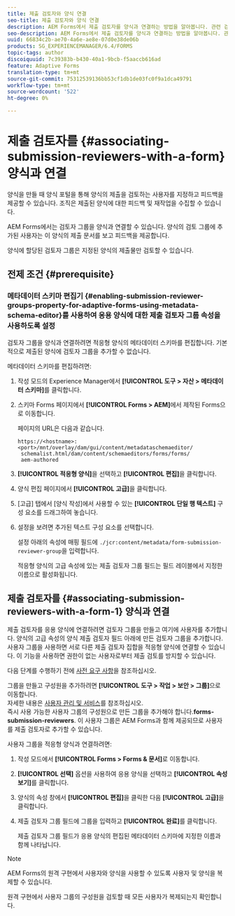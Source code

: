 ```yaml
---
title: 제출 검토자와 양식 연결
seo-title: 제출 검토자와 양식 연결
description: AEM Forms에서 제출 검토자를 양식과 연결하는 방법을 알아봅니다. 관련 검토자는 양식 포털을 통해 제출된 양식을 검토합니다.
seo-description: AEM Forms에서 제출 검토자를 양식과 연결하는 방법을 알아봅니다. 관련 검토자는 양식 포털을 통해 제출된 양식을 검토합니다.
uuid: 66834c2b-ae70-4a6e-ae8e-07d0e38de06b
products: SG_EXPERIENCEMANAGER/6.4/FORMS
topic-tags: author
discoiquuid: 7c39383b-b430-40a1-9bcb-f5aaccb616ad
feature: Adaptive Forms
translation-type: tm+mt
source-git-commit: 75312539136bb53cf1db1de03fc0f9a1dca49791
workflow-type: tm+mt
source-wordcount: '522'
ht-degree: 0%

---
```



# 제출 검토자를 {#associating-submission-reviewers-with-a-form} 양식과 연결

양식을 만들 때 양식 포털을 통해 양식의 제출을 검토하는 사용자를 지정하고 피드백을 제공할 수 있습니다. 조직은 제출된 양식에 대한 피드백 및 재작업을 수집할 수 있습니다.

AEM Forms에서는 검토자 그룹을 양식과 연결할 수 있습니다. 양식의 검토 그룹에 추가된 사용자는 이 양식의 제출 문서를 보고 피드백을 제공합니다.

양식에 할당된 검토자 그룹은 지정된 양식의 제출물만 검토할 수 있습니다.

## 전제 조건 {#prerequisite}

### 메타데이터 스키마 편집기 {#enabling-submission-reviewer-groups-property-for-adaptive-forms-using-metadata-schema-editor}를 사용하여 응용 양식에 대한 제출 검토자 그룹 속성을 사용하도록 설정

검토자 그룹을 양식과 연결하려면 적응형 양식의 메타데이터 스키마를 편집합니다. 기본적으로 제출된 양식에 검토자 그룹을 추가할 수 없습니다.

메타데이터 스키마를 편집하려면:

1. 작성 모드의 Experience Manager에서 **[!UICONTROL 도구 > 자산 > 메타데이터 스키마]**&#x200B;를 클릭합니다.
1. 스키마 Forms 페이지에서 **[!UICONTROL Forms > AEM]**&#x200B;에서 제작된 Forms으로 이동합니다.

   페이지의 URL은 다음과 같습니다.

   ```
   https://<hostname>:<port>/mnt/overlay/dam/gui/content/metadataschemaeditor/
    schemalist.html/dam/content/schemaeditors/forms/forms/
    aem-authored
   ```

1. **[!UICONTROL 적응형 양식]**&#x200B;을 선택하고 **[!UICONTROL 편집]**&#x200B;을 클릭합니다.
1. 양식 편집 페이지에서 **[!UICONTROL 고급]**&#x200B;을 클릭합니다.
1. [고급] 탭에서 [양식 작성]에서 사용할 수 있는 **[!UICONTROL 단일 행 텍스트]** 구성 요소를 드래그하여 놓습니다.
1. 설정을 보려면 추가된 텍스트 구성 요소를 선택합니다.

   설정 아래의 속성에 매핑 필드에 `./jcr:content/metadata/form-submission-reviewer-group`을 입력합니다.

   적응형 양식의 고급 속성에 있는 제출 검토자 그룹 필드는 필드 레이블에서 지정한 이름으로 활성화됩니다.

## 제출 검토자를 {#associating-submission-reviewers-with-a-form-1} 양식과 연결

제출 검토자를 응용 양식에 연결하려면 검토자 그룹을 만들고 여기에 사용자를 추가합니다. 양식의 고급 속성의 양식 제출 검토자 필드 아래에 만든 검토자 그룹을 추가합니다.\
사용자 그룹을 사용하면 서로 다른 제출 검토자 집합을 적응형 양식에 연결할 수 있습니다. 이 기능을 사용하면 권한이 없는 사용자로부터 제출 검토를 방지할 수 있습니다.

다음 단계를 수행하기 전에 [사전 요구 사항](/help/forms/using/adding-reviewers-form.md#prerequisite)을 참조하십시오.

그룹을 만들고 구성원을 추가하려면 **[!UICONTROL 도구 > 작업 > 보안 > 그룹]**&#x200B;으로 이동합니다.\
자세한 내용은 [사용자 관리 및 서비스](/help/sites-administering/security.md)를 참조하십시오.\
즉시 사용 가능한 사용자 그룹의 구성원으로 만든 그룹을 추가해야 합니다.**forms-submission-reviewers**. 이 사용자 그룹은 AEM Forms과 함께 제공되므로 사용자를 제출 검토자로 추가할 수 있습니다.

사용자 그룹을 적응형 양식과 연결하려면:

1. 작성 모드에서 **[!UICONTROL Forms > Forms &amp; 문서]**&#x200B;로 이동합니다.
1. **[!UICONTROL 선택]** 옵션을 사용하여 응용 양식을 선택하고 **[!UICONTROL 속성 보기]**&#x200B;를 클릭합니다.
1. 양식의 속성 창에서 **[!UICONTROL 편집]**&#x200B;을 클릭한 다음 **[!UICONTROL 고급]**&#x200B;을 클릭합니다.
1. 제출 검토자 그룹 필드에 그룹을 입력하고 **[!UICONTROL 완료]**&#x200B;를 클릭합니다.

   제출 검토자 그룹 필드가 응용 양식의 편집된 메타데이터 스키마에 지정한 이름과 함께 나타납니다.

>[!NOTE]
>
>AEM Forms의 원격 구현에서 사용자와 양식을 사용할 수 있도록 사용자 및 양식을 복제할 수 있습니다.
>
>원격 구현에서 사용자 그룹의 구성원을 검토할 때 모든 사용자가 복제되는지 확인합니다.

